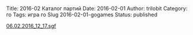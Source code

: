 Title: 2016-02 Каталог партий
Date: 2016-02-01
Author: trilobit
Category: го
Tags: игра го
Slug 2016-02-01-gogames
Status: published


[06.02.2016_12_17.sgf](http://eidogo.com/#url:http://raw.githubusercontent.com/zztrilobit/zztrilobit.github.io/master/sgf/06.02.2016_12_17.sgf)

